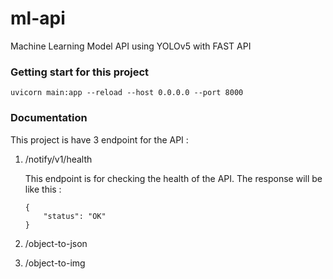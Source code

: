 # ml-api
Machine Learning Model API using YOLOv5 with FAST API

### Getting start for this project

```
uvicorn main:app --reload --host 0.0.0.0 --port 8000
```

### Documentation

This project is have 3 endpoint for the API :
1. /notify/v1/health

    This endpoint is for checking the health of the API. The response will be like this :
    ```
    {
        "status": "OK"
    }
    ```

2. /object-to-json
3. /object-to-img

